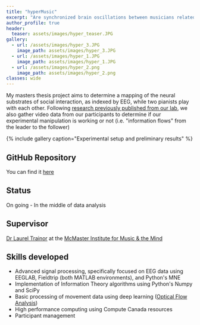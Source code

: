 ```yaml
---
title: "hyperMusic"
excerpt: "Are synchronized brain oscillations between musicians related to social coordination? Or are they just a by-product of shared perception?"
author_profile: true
header:
  teaser: assets/images/hyper_teaser.JPG
gallery:
  - url: /assets/images/hyper_3.JPG
    image_path: assets/images/hyper_3.JPG
  - url: /assets/images/hyper_1.JPG
    image_path: assets/images/hyper_1.JPG
  - url: /assets/images/hyper_2.png
    image_path: assets/images/hyper_2.png
classes: wide
---
```


My masters thesis project aims to determine a mapping of the neural substrates of social interaction, as indexed by EEG, while two pianists play with each other. Following [research previously published from our lab](http://www.pnas.org/content/early/2017/05/02/1617657114.short), we also gather video data from our participants to determine if our experimental manipulation is working or not (i.e. "information flows" from the leader to the follower) 

{% include gallery caption="Experimental setup and preliminary results" %}

## GitHub Repository
You can find it [here](https://github.com/neurohazardous/hyperMusic)

## Status
On going - In the middle of data analysis

## Supervisor
[Dr Laurel Trainor](https://trainorlab.mcmaster.ca/people/ljt) at the [McMaster Institute for Music & the Mind](https://mimm.mcmaster.ca/)

## Skills developed
* Advanced signal processing, specifically focused on EEG data using EEGLAB, Fieldtrip (both MATLAB environments), and Python's MNE
* Implementation of Information Theory algorithms using Python's Numpy and SciPy
* Basic processing of movement data using deep learning ([Optical Flow Analysis](https://www.cefala.org/FlowAnalyzer/))
* High performance computing using Compute Canada resources
* Participant management 
